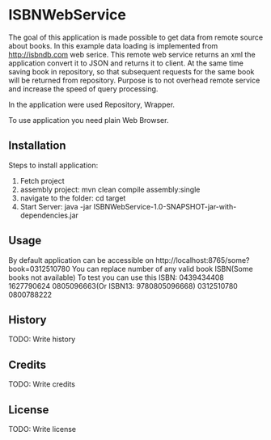 
# ISBNWebService
The goal of this application is made possible to get data from remote source about books.
In this example data loading is implemented from http://isbndb.com web serice. This remote web service returns an xml
the application convert it to JSON and returns it to client. At the same time saving book in repository, so
that subsequent requests for the same book will be returned from repository. Purpose is to not overhead remote service
and increase the speed of query processing.

In the application were used Repository, Wrapper.

To use application you need plain Web Browser.

## Installation

Steps to install application:

1) Fetch project<br/>
2) assembly project: mvn clean compile assembly:single <br/>
3) navigate to the folder: cd target <br/>
4) Start Server: java -jar ISBNWebService-1.0-SNAPSHOT-jar-with-dependencies.jar<br/>

## Usage

By default application can be accessible on http://localhost:8765/some?book=0312510780
You can replace number of any valid book ISBN(Some books not available)
To test you can use this ISBN:
0439434408
1627790624
0805096663(Or ISBN13:  9780805096668)
0312510780
0800788222

## History

TODO: Write history

## Credits

TODO: Write credits

## License

TODO: Write license
